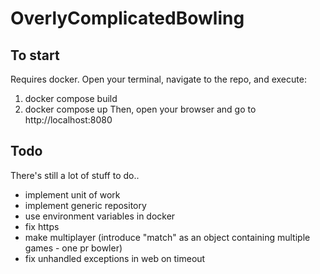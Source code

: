 # OverlyComplicatedBowling
## To start
Requires docker. Open your terminal, navigate to the repo, and execute:
1. docker compose build
2. docker compose up
Then, open your browser and go to http://localhost:8080

## Todo
There's still a lot of stuff to do..

- implement unit of work
- implement generic repository
- use environment variables in docker
- fix https
- make multiplayer (introduce "match" as an object containing multiple games - one pr bowler)
- fix unhandled exceptions in web on timeout
